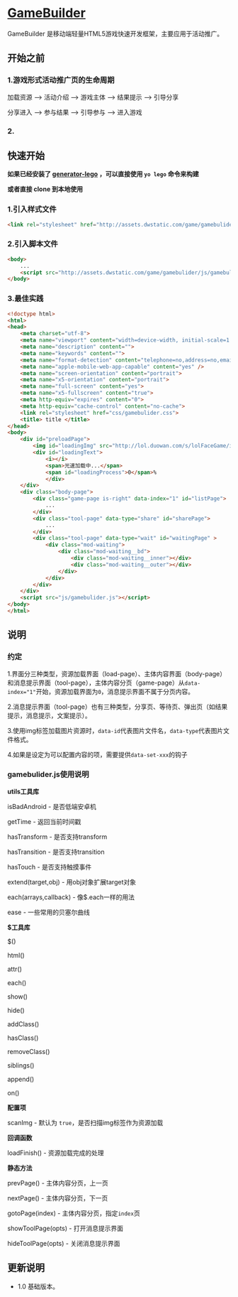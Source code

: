 # [GameBuilder]()

GameBuilder 是移动端轻量HTML5游戏快速开发框架，主要应用于活动推广。

## 开始之前

### 1.游戏形式活动推广页的生命周期

加载资源 --> 活动介绍 --> 游戏主体 --> 结果提示 --> 引导分享

分享进入 --> 参与结果 --> 引导参与 --> 进入游戏

### 2.

## 快速开始

**如果已经安装了 [generator-lego](https://github.com/duowan/generator-lego) ，可以直接使用 `yo lego` 命令来构建**

**或者直接 clone 到本地使用**

### 1.引入样式文件

```html
<link rel="stylesheet" href="http://assets.dwstatic.com/game/gamebulider/css/gamebulider.css">
```

### 2.引入脚本文件

```html
<body>
    ...
    <script src="http://assets.dwstatic.com/game/gamebulider/js/gamebulider.js"></script>
</body>
```

### 3.最佳实践

```html
<!doctype html>
<html>
<head>
    <meta charset="utf-8">
    <meta name="viewport" content="width=device-width, initial-scale=1.0, user-scalable=0, minimum-scale=1.0, maximum-scale=1.0">
    <meta name="description" content="">
    <meta name="keywords" content="">
    <meta name="format-detection" content="telephone=no,address=no,email=no">
    <meta name="apple-mobile-web-app-capable" content="yes" />
    <meta name="screen-orientation" content="portrait">
    <meta name="x5-orientation" content="portrait">
    <meta name="full-screen" content="yes">
    <meta name="x5-fullscreen" content="true">
    <meta http-equiv="expires" content="0">
    <meta http-equiv="cache-control" content="no-cache">
    <link rel="stylesheet" href="css/gamebulider.css">
    <title> title </title>
</head>
<body>
    <div id="preloadPage">
        <img id="loadingImg" src="http://lol.duowan.com/s/lolFaceGame/img/icon.png">
        <div id="loadingText">
            <i></i>
            <span>光速加载中...</span>
            <span id="loadingProcess">0</span>%
            </div>
    </div>
    <div class="body-page">
        <div class="game-page is-right" data-index="1" id="listPage">
            ...
        </div>
        <div class="tool-page" data-type="share" id="sharePage">
            ...
        </div>
        <div class="tool-page" data-type="wait" id="waitingPage" >
            <div class="mod-waiting">
                <div class="mod-waiting__bd">
                    <div class="mod-waiting__inner"></div>
                    <div class="mod-waiting__outer"></div>
                </div>
            </div>
        </div>    
    </div>
    <script src="js/gamebulider.js"></script>
</body>
</html>
```

## 说明

### 约定

1.界面分三种类型，资源加载界面（load-page）、主体内容界面（body-page）和消息提示界面（tool-page），主体内容分页（game-page）从`data-index="1"`开始，资源加载界面为`0`，消息提示界面不属于分页内容。

2.消息提示界面（tool-page）也有三种类型，分享页、等待页、弹出页（如结果提示，消息提示，文案提示）。

3.使用img标签加载图片资源时，`data-id`代表图片文件名，`data-type`代表图片文件格式。

4.如果是设定为可以配置内容的项，需要提供`data-set-xxx`的钩子

### gamebulider.js使用说明

**utils工具库**

isBadAndroid - 是否低端安卓机

getTime - 返回当前时间戳

hasTransform - 是否支持transform

hasTransition - 是否支持transition

hasTouch - 是否支持触摸事件

extend(target,obj) - 用obj对象扩展target对象

each(arrays,callback) - 像$.each一样的用法

ease - 一些常用的贝塞尔曲线

**$工具库**

$()

html()

attr()

each()

show()

hide()

addClass()

hasClass()

removeClass()

siblings()

append()

on()

**配置项**

scanImg - 默认为 `true`，是否扫描img标签作为资源加载

**回调函数**

loadFinish() - 资源加载完成的处理

**静态方法**

prevPage() - 主体内容分页，上一页

nextPage() - 主体内容分页，下一页

gotoPage(index) - 主体内容分页，指定`index`页

showToolPage(opts) - 打开消息提示界面

hideToolPage(opts) - 关闭消息提示界面

## 更新说明

* 1.0 基础版本。